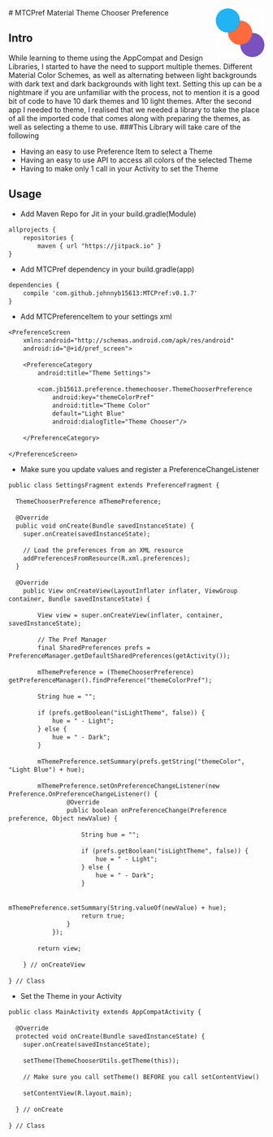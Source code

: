 <img src="icon.png" align="right" />
# MTCPref
Material Theme Chooser Preference

## Intro
While learning to theme using the AppCompat and Design Libraries, I started to have the need to support multiple themes. Different Material Color Schemes, as well as alternating between light backgrounds with dark text and dark backgrounds with light text. Setting this up can be a nightmare if you are unfamiliar with the process, not to mention it is a good bit of code to have 10 dark themes and 10 light themes. After the second app I needed to theme, I realised that we needed a library to take the place of all the imported code that comes along with preparing the themes, as well as selecting a theme to use.
###This Library will take care of the following
- Having an easy to use Preference Item to select a Theme 
- Having an easy to use API to access all colors of the selected Theme
- Having to make only 1 call in your Activity to set the Theme

## Usage
* Add Maven Repo for Jit in your build.gradle(Module)
```android
allprojects {
    repositories {
		maven { url "https://jitpack.io" }
}
```

* Add MTCPref dependency in your build.gradle(app)
```android
dependencies {
	compile 'com.github.johnnyb15613:MTCPref:v0.1.7'
}
```

* Add MTCPreferenceItem to your settings xml
```android
<PreferenceScreen
	xmlns:android="http://schemas.android.com/apk/res/android"
	android:id="@+id/pref_screen">

	<PreferenceCategory
		android:title="Theme Settings">

		<com.jb15613.preference.themechooser.ThemeChooserPreference
			android:key="themeColorPref"
            android:title="Theme Color"
			default="Light Blue"
			android:dialogTitle="Theme Chooser"/>

    </PreferenceCategory>
	
</PreferenceScreen>
```

* Make sure you update values and register a PreferenceChangeListener
```android
public class SettingsFragment extends PreferenceFragment {

  ThemeChooserPreference mThemePreference;

  @Override
  public void onCreate(Bundle savedInstanceState) {
	super.onCreate(savedInstanceState);

	// Load the preferences from an XML resource
	addPreferencesFromResource(R.xml.preferences);
  }
  
  @Override 
	public View onCreateView(LayoutInflater inflater, ViewGroup container, Bundle savedInstanceState) {

		View view = super.onCreateView(inflater, container, savedInstanceState);

		// The Pref Manager
		final SharedPreferences prefs = PreferenceManager.getDefaultSharedPreferences(getActivity());
   
        mThemePreference = (ThemeChooserPreference) getPreferenceManager().findPreference("themeColorPref");
		
		String hue = "";

		if (prefs.getBoolean("isLightTheme", false)) {
			hue = " - Light";
		} else {
			hue = " - Dark";
		}
		
		mThemePreference.setSummary(prefs.getString("themeColor", "Light Blue") + hue);
		
		mThemePreference.setOnPreferenceChangeListener(new Preference.OnPreferenceChangeListener() {
				@Override
				public boolean onPreferenceChange(Preference preference, Object newValue) {
					
					String hue = "";
					
					if (prefs.getBoolean("isLightTheme", false)) {
						hue = " - Light";
					} else {
						hue = " - Dark";
					}
					
					mThemePreference.setSummary(String.valueOf(newValue) + hue);
					return true;
				}
			});	

		return view; 
		
	} // onCreateView
  
} // Class
```

* Set the Theme in your Activity
```android
public class MainActivity extends AppCompatActivity {

  @Override
  protected void onCreate(Bundle savedInstanceState) {
    super.onCreate(savedInstanceState);
		
	setTheme(ThemeChooserUtils.getTheme(this));
	
	// Make sure you call setTheme() BEFORE you call setContentView()
	
    setContentView(R.layout.main);
    
  } // onCreate
  
} // Class
```
